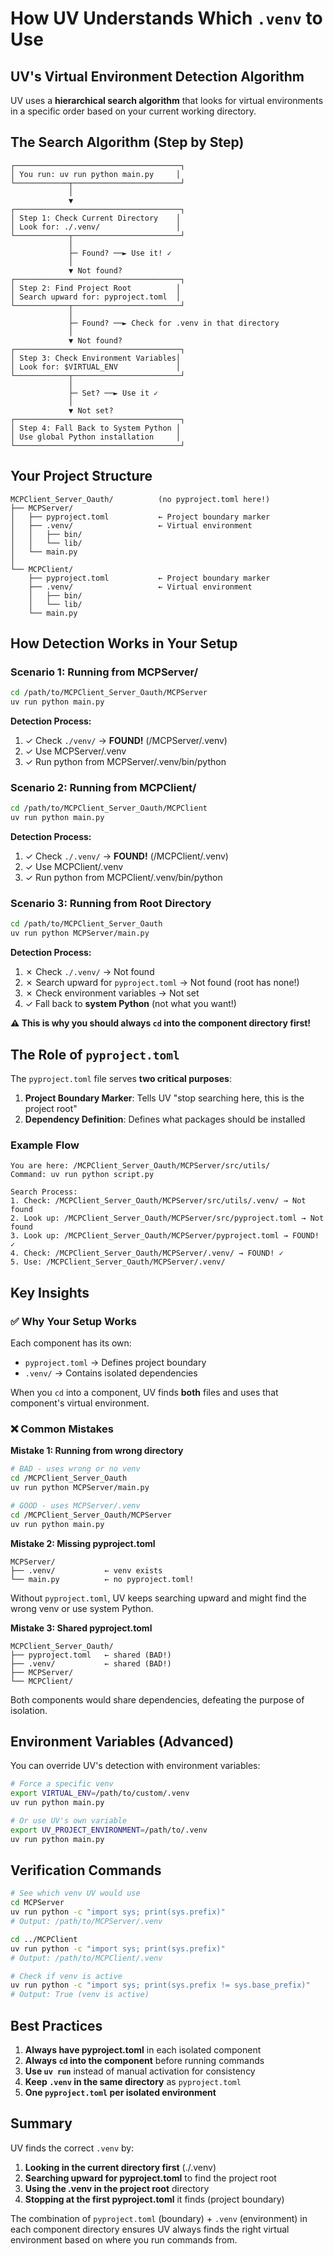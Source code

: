 # How UV Understands Which `.venv` to Use

## UV's Virtual Environment Detection Algorithm

UV uses a **hierarchical search algorithm** that looks for virtual environments in a specific order based on your current working directory.

## The Search Algorithm (Step by Step)

```
┌─────────────────────────────────────┐
│ You run: uv run python main.py     │
└────────────┬────────────────────────┘
             │
             ▼
┌─────────────────────────────────────┐
│ Step 1: Check Current Directory    │
│ Look for: ./.venv/                 │
└────────────┬────────────────────────┘
             │
             ├─ Found? ──► Use it! ✓
             │
             ▼ Not found?
┌─────────────────────────────────────┐
│ Step 2: Find Project Root          │
│ Search upward for: pyproject.toml  │
└────────────┬────────────────────────┘
             │
             ├─ Found? ──► Check for .venv in that directory
             │
             ▼ Not found?
┌─────────────────────────────────────┐
│ Step 3: Check Environment Variables│
│ Look for: $VIRTUAL_ENV             │
└────────────┬────────────────────────┘
             │
             ├─ Set? ──► Use it ✓
             │
             ▼ Not set?
┌─────────────────────────────────────┐
│ Step 4: Fall Back to System Python │
│ Use global Python installation     │
└─────────────────────────────────────┘
```

## Your Project Structure

```
MCPClient_Server_Oauth/          (no pyproject.toml here!)
├── MCPServer/
│   ├── pyproject.toml           ← Project boundary marker
│   ├── .venv/                   ← Virtual environment
│   │   ├── bin/
│   │   └── lib/
│   └── main.py
│
└── MCPClient/
    ├── pyproject.toml           ← Project boundary marker
    ├── .venv/                   ← Virtual environment
    │   ├── bin/
    │   └── lib/
    └── main.py
```

## How Detection Works in Your Setup

### Scenario 1: Running from MCPServer/

```bash
cd /path/to/MCPClient_Server_Oauth/MCPServer
uv run python main.py
```

**Detection Process:**
1. ✓ Check `./venv/` → **FOUND!** (/MCPServer/.venv)
2. ✓ Use MCPServer/.venv
3. ✓ Run python from MCPServer/.venv/bin/python

### Scenario 2: Running from MCPClient/

```bash
cd /path/to/MCPClient_Server_Oauth/MCPClient
uv run python main.py
```

**Detection Process:**
1. ✓ Check `./.venv/` → **FOUND!** (/MCPClient/.venv)
2. ✓ Use MCPClient/.venv
3. ✓ Run python from MCPClient/.venv/bin/python

### Scenario 3: Running from Root Directory

```bash
cd /path/to/MCPClient_Server_Oauth
uv run python MCPServer/main.py
```

**Detection Process:**
1. ✗ Check `./.venv/` → Not found
2. ✗ Search upward for `pyproject.toml` → Not found (root has none!)
3. ✗ Check environment variables → Not set
4. ✓ Fall back to **system Python** (not what you want!)

**⚠️ This is why you should always `cd` into the component directory first!**

## The Role of `pyproject.toml`

The `pyproject.toml` file serves **two critical purposes**:

1. **Project Boundary Marker**: Tells UV "stop searching here, this is the project root"
2. **Dependency Definition**: Defines what packages should be installed

### Example Flow

```
You are here: /MCPClient_Server_Oauth/MCPServer/src/utils/
Command: uv run python script.py

Search Process:
1. Check: /MCPClient_Server_Oauth/MCPServer/src/utils/.venv/ → Not found
2. Look up: /MCPClient_Server_Oauth/MCPServer/src/pyproject.toml → Not found
3. Look up: /MCPClient_Server_Oauth/MCPServer/pyproject.toml → FOUND! ✓
4. Check: /MCPClient_Server_Oauth/MCPServer/.venv/ → FOUND! ✓
5. Use: /MCPClient_Server_Oauth/MCPServer/.venv/
```

## Key Insights

### ✅ Why Your Setup Works

Each component has its own:
- `pyproject.toml` → Defines project boundary
- `.venv/` → Contains isolated dependencies

When you `cd` into a component, UV finds **both** files and uses that component's virtual environment.

### ❌ Common Mistakes

**Mistake 1: Running from wrong directory**
```bash
# BAD - uses wrong or no venv
cd /MCPClient_Server_Oauth
uv run python MCPServer/main.py

# GOOD - uses MCPServer/.venv
cd /MCPClient_Server_Oauth/MCPServer
uv run python main.py
```

**Mistake 2: Missing pyproject.toml**
```
MCPServer/
├── .venv/           ← venv exists
└── main.py          ← no pyproject.toml!
```
Without `pyproject.toml`, UV keeps searching upward and might find the wrong venv or use system Python.

**Mistake 3: Shared pyproject.toml**
```
MCPClient_Server_Oauth/
├── pyproject.toml   ← shared (BAD!)
├── .venv/           ← shared (BAD!)
├── MCPServer/
└── MCPClient/
```
Both components would share dependencies, defeating the purpose of isolation.

## Environment Variables (Advanced)

You can override UV's detection with environment variables:

```bash
# Force a specific venv
export VIRTUAL_ENV=/path/to/custom/.venv
uv run python main.py

# Or use UV's own variable
export UV_PROJECT_ENVIRONMENT=/path/to/.venv
uv run python main.py
```

## Verification Commands

```bash
# See which venv UV would use
cd MCPServer
uv run python -c "import sys; print(sys.prefix)"
# Output: /path/to/MCPServer/.venv

cd ../MCPClient
uv run python -c "import sys; print(sys.prefix)"
# Output: /path/to/MCPClient/.venv

# Check if venv is active
uv run python -c "import sys; print(sys.prefix != sys.base_prefix)"
# Output: True (venv is active)
```

## Best Practices

1. **Always have pyproject.toml** in each isolated component
2. **Always `cd` into the component** before running commands
3. **Use `uv run`** instead of manual activation for consistency
4. **Keep `.venv` in the same directory** as `pyproject.toml`
5. **One `pyproject.toml` per isolated environment**

## Summary

UV finds the correct `.venv` by:

1. **Looking in the current directory first** (./.venv)
2. **Searching upward for pyproject.toml** to find the project root
3. **Using the .venv in the project root** directory
4. **Stopping at the first pyproject.toml** it finds (project boundary)

The combination of `pyproject.toml` (boundary) + `.venv` (environment) in each component directory ensures UV always finds the right virtual environment based on where you run commands from.
